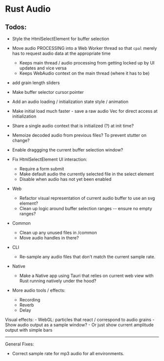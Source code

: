 # Rust Audio

## Todos:
- Style the HtmlSelectElement for buffer selection
- Move audio PROCESSING into a Web Worker thread so that `cpal` merely has to request audio data at the appropriate time
    - Keeps main thread / audio processing from getting locked up by UI updates and vice versa
    - Keeps WebAudio context on the main thread (where it has to be)
- add grain length sliders
- Make buffer selector cursor:pointer
- Add an audio loading / initialization state style / animation
- Make initial load much faster - save a raw audio Vec for direct access at initialization

- Share a single audio context that is initialized (?) at init time?
- Memoize decoded audio from previous files? To prevent stutter on change?
- Enable draggging the current buffer selection window?
- Fix HtmlSelectElement UI interaction:
    - Require a form submit
    - Make default audio the currently selected file in the select element
    - Disable when audio has not yet been enabled

- Web
    - Refactor visual representation of current audio buffer to use an svg <path /> element?
    - Clean up logic around buffer selection ranges -- ensure no empty ranges?

- Common
    - Clean up any unused files in /common
    - Move audio handles in there?

- CLI
    - Re-sample any audio files that don't match the current sample rate.

- Native
    - Make a Native app using Tauri that relies on current web view with Rust running natively under the hood?

- More audio tools / effects:
    - Recording
    - Reverb
    - Delay

Visual effects:
    - WebGL: particles that react / correspond to audio grains
    - Show audio output as a sample window?
    - Or just show current amplitude output with simple bars

--------------------------

General Fixes:
 - Correct sample rate for mp3 audio for all environments.